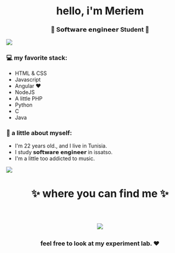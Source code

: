 <h1 align="center">  hello, i'm Meriem  </h1>
<h3 align="center">🚀 S𝗼𝗳𝘁𝘄𝗮𝗿𝗲 𝗲𝗻𝗴𝗶𝗻𝗲𝗲𝗿 Student 🚀</h3>

<img src="https://yata-apix-a9caea66-ad78-425f-aa08-e292558ebb65.lss.locawebcorp.com.br/b7c7dbff38ae4f419c94ce8d2254b9d9.png"> 

### 💻 my favorite stack:
- HTML & CSS
- Javascript
- Angular ❤
- NodeJS
- A little PHP
- Python
- C
- Java

### 👧 a little about myself:
- I'm 22 years old., and I live in Tunisia.
- I study 𝘀𝗼𝗳𝘁𝘄𝗮𝗿𝗲 𝗲𝗻𝗴𝗶𝗻𝗲𝗲𝗿 in issatso.
- I'm a little too addicted to music.

<img src="https://yata-apix-a9caea66-ad78-425f-aa08-e292558ebb65.lss.locawebcorp.com.br/b7c7dbff38ae4f419c94ce8d2254b9d9.png"> 

<h1 align="center">
✨ where you can find me ✨
  
  <p align="center"><br/>
   <a href="https://www.linkedin.com/in/meriem-sagaama-2851711a1/">
    <img src="https://i.ibb.co/jDwDSn1/linkedin.png">
  </a>
  </p>
</h1>

<h3 align="center"><strong> feel free to look at my experiment lab. ❤ </strong> </h3>
